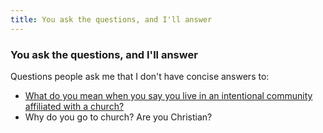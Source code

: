 ```yaml
---
title: You ask the questions, and I'll answer
---
```

<h3>You ask the questions, and I'll answer</h3>
<p>Questions people ask me that I don't have concise answers to:
<ul>
<li><a href="/intentional-community/">What do you mean when you say you live in an intentional community affiliated with a church?</a></li>
<li>Why do you go to church? Are you Christian?
<p>
